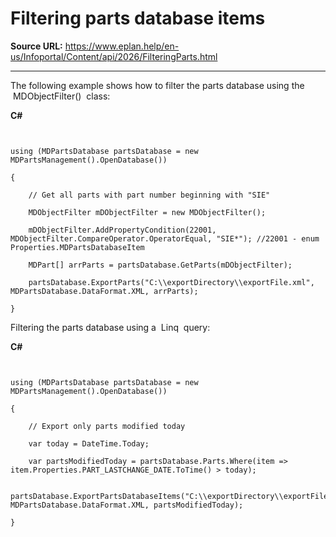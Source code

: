 # Filtering parts database items

**Source URL:** https://www.eplan.help/en-us/Infoportal/Content/api/2026/FilteringParts.html

---

The following example shows how to filter the parts database using the  MDObjectFilter()  class:

**C#**

```


using (MDPartsDatabase partsDatabase = new MDPartsManagement().OpenDatabase())

{

    // Get all parts with part number beginning with "SIE"

    MDObjectFilter mDObjectFilter = new MDObjectFilter();           

    mDObjectFilter.AddPropertyCondition(22001, MDObjectFilter.CompareOperator.OperatorEqual, "SIE*"); //22001 - enum Properties.MDPartsDatabaseItem

    MDPart[] arrParts = partsDatabase.GetParts(mDObjectFilter);       

    partsDatabase.ExportParts("C:\\exportDirectory\\exportFile.xml", MDPartsDatabase.DataFormat.XML, arrParts);

}

```

Filtering the parts database using a  Linq  query:

**C#**

```


using (MDPartsDatabase partsDatabase = new MDPartsManagement().OpenDatabase())

{

    // Export only parts modified today

    var today = DateTime.Today;

    var partsModifiedToday = partsDatabase.Parts.Where(item => item.Properties.PART_LASTCHANGE_DATE.ToTime() > today);

    partsDatabase.ExportPartsDatabaseItems("C:\\exportDirectory\\exportFile.xml", MDPartsDatabase.DataFormat.XML, partsModifiedToday);

}

```